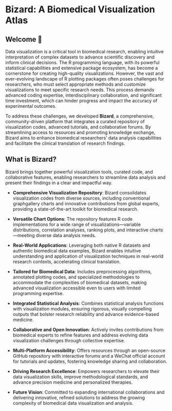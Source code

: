 # Bizard: A Biomedical Visualization Atlas

## Welcome 🎉

Data visualization is a critical tool in biomedical research, enabling intuitive interpretation of complex datasets to advance scientific discovery and inform clinical decisions. The R programming language, with its powerful statistical capabilities and extensive package ecosystem, has become a cornerstone for creating high-quality visualizations. However, the vast and ever-evolving landscape of R plotting packages often poses challenges for researchers, who must select appropriate methods and customize visualizations to meet specific research needs. This process demands advanced coding expertise, interdisciplinary collaboration, and significant time investment, which can hinder progress and impact the accuracy of experimental outcomes.

To address these challenges, we developed **Bizard**, a comprehensive, community-driven platform that integrates a curated repository of visualization codes, advanced tutorials, and collaborative forums. By streamlining access to resources and promoting knowledge exchange, Bizard aims to enhance biomedical researchers’ data analysis capabilities and facilitate the clinical translation of research findings.

## What is Bizard?

Bizard brings together powerful visualization tools, curated code, and collaborative features, enabling researchers to streamline data analysis and present their findings in a clear and impactful way.

-   **Comprehensive Visualization Repository**: Bizard consolidates visualization codes from diverse sources, including conventional graphgallery charts and innovative contributions from global experts, providing a state-of-the-art toolkit for biomedical research.

-   **Versatile Chart Options**: The repository features R code implementations for a wide range of visualizations—variable distributions, correlation analyses, ranking plots, and interactive charts—meeting diverse data analysis needs.

-   **Real-World Applications**: Leveraging both native R datasets and authentic biomedical data examples, Bizard enables intuitive understanding and application of visualization techniques in real-world research contexts, accelerating clinical translation.

-   **Tailored for Biomedical Data**: Includes preprocessing algorithms, annotated plotting codes, and specialized methodologies to accommodate the complexities of biomedical datasets, making advanced visualization accessible even to users with limited programming expertise.

-   **Integrated Statistical Analysis**: Combines statistical analysis functions with visualization modules, ensuring rigorous, visually compelling outputs that bolster research reliability and advance evidence-based medicine.

-   **Collaborative and Open Innovation**: Actively invites contributions from biomedical experts to refine features and address evolving data visualization challenges through collective expertise.

-   **Multi-Platform Accessibility**: Offers resources through an open-source GitHub repository with interactive forums and a WeChat official account for tutorials and updates, fostering knowledge sharing and collaboration.

-   **Driving Research Excellence**: Empowers researchers to elevate their data visualization skills, improve methodological standards, and advance precision medicine and personalized therapies.

-   **Future Vision**: Committed to expanding international collaborations and delivering innovative, refined solutions to address the growing complexity of biomedical data visualization and analysis.

